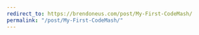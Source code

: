 ```yaml
---
redirect_to: https://brendoneus.com/post/My-First-CodeMash/
permalink: "/post/My-First-CodeMash/"
---
```

